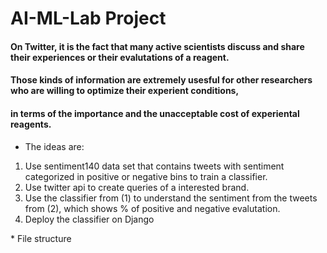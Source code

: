 # AI-ML-Lab Project
#### On Twitter, it is the fact that many active scientists discuss and share their experiences or their evalutations of a reagent. 
#### Those kinds of information are extremely usesful for other researchers who are willing to optimize their experient conditions,
#### in terms of the importance and the unacceptable cost of experiental reagents.
* The ideas are:
<ol>
<li> Use sentiment140 data set that contains tweets with sentiment categorized in positive or negative bins to train a classifier.</li>
<li> Use twitter api to create queries of a interested brand.</li>
<li> Use the classifier from (1) to understand the sentiment from the tweets from (2), which shows % of positive and negative evalutation.</li>
<li> Deploy the classifier on Django</li>
</ol>
* File structure
